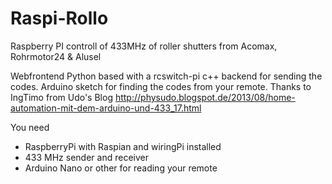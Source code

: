 # Raspi-Rollo
Raspberry PI controll of 433MHz of roller shutters from Acomax, Rohrmotor24 &amp; Alusel

Webfrontend Python based with a rcswitch-pi c++ backend for sending the codes.
Arduino sketch for finding the codes from your remote. Thanks to IngTimo from Udo's Blog http://physudo.blogspot.de/2013/08/home-automation-mit-dem-arduino-und-433_17.html

You need
- RaspberryPi with Raspian and wiringPi installed
- 433 MHz sender and receiver
- Arduino Nano or other for reading your remote
